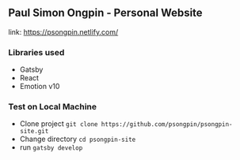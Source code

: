 ## Paul Simon Ongpin - Personal Website

link: https://psongpin.netlify.com/

### Libraries used
- Gatsby
- React
- Emotion v10

### Test on Local Machine
- Clone project `git clone https://github.com/psongpin/psongpin-site.git`
- Change directory `cd psongpin-site`
- run `gatsby develop`
